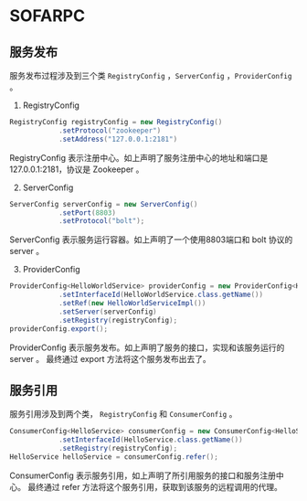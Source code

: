 # SOFARPC

## 服务发布
  服务发布过程涉及到三个类 `RegistryConfig` ，`ServerConfig` ，`ProviderConfig` 。

1. RegistryConfig
```java
RegistryConfig registryConfig = new RegistryConfig()
            .setProtocol("zookeeper")
            .setAddress("127.0.0.1:2181")
```
RegistryConfig 表示注册中心。如上声明了服务注册中心的地址和端口是127.0.0.1:2181，协议是 Zookeeper 。

2. ServerConfig
```java
ServerConfig serverConfig = new ServerConfig()
            .setPort(8803)
            .setProtocol("bolt");
```
ServerConfig 表示服务运行容器。如上声明了一个使用8803端口和 bolt 协议的 server 。

3. ProviderConfig
```java
ProviderConfig<HelloWorldService> providerConfig = new ProviderConfig<HelloWorldService>()
            .setInterfaceId(HelloWorldService.class.getName())    
            .setRef(new HelloWorldServiceImpl())    
            .setServer(serverConfig)  
            .setRegistry(registryConfig);
providerConfig.export();
```
ProviderConfig 表示服务发布。如上声明了服务的接口，实现和该服务运行的 server 。
最终通过 export 方法将这个服务发布出去了。

## 服务引用
服务引用涉及到两个类， `RegistryConfig` 和 `ConsumerConfig` 。
```java
ConsumerConfig<HelloService> consumerConfig = new ConsumerConfig<HelloService>()
            .setInterfaceId(HelloService.class.getName())       
            .setRegistry(registryConfig);
HelloService helloService = consumerConfig.refer();
```
ConsumerConfig 表示服务引用，如上声明了所引用服务的接口和服务注册中心。
最终通过 refer 方法将这个服务引用，获取到该服务的远程调用的代理。
